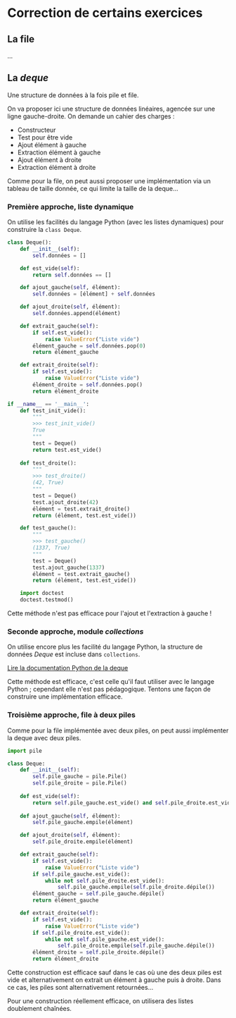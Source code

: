 # Correction de certains exercices

## La file

...

## La *deque*

Une structure de données à la fois pile et file.

On va proposer ici une structure de données linéaires, agencée sur une ligne gauche-droite. On demande un cahier des charges :
* Constructeur
* Test pour être vide
* Ajout élément à gauche
* Extraction élément à gauche
* Ajout élément à droite
* Extraction élément à droite


Comme pour la file, on peut aussi proposer une implémentation via un tableau de taille donnée, ce qui limite la taille de la deque...

### Première approche, liste dynamique

On utilise les facilités du langage Python (avec les listes dynamiques) pour construire la `class Deque`.

```python
class Deque():
    def __init__(self):
        self.données = []

    def est_vide(self):
        return self.données == []

    def ajout_gauche(self, élément):
        self.données = [élément] + self.données

    def ajout_droite(self, élément):
        self.données.append(élément)

    def extrait_gauche(self):
        if self.est_vide():
            raise ValueError("Liste vide")
        élément_gauche = self.données.pop(0)
        return élément_gauche

    def extrait_droite(self):
        if self.est_vide():
            raise ValueError("Liste vide")
        élément_droite = self.données.pop()
        return élément_droite

if __name__ == '__main__':
    def test_init_vide():
        """
        >>> test_init_vide()
        True
        """
        test = Deque()
        return test.est_vide()
    
    def test_droite():
        """
        >>> test_droite()
        (42, True)
        """
        test = Deque()
        test.ajout_droite(42)
        élément = test.extrait_droite()
        return (élément, test.est_vide())

    def test_gauche():
        """
        >>> test_gauche()
        (1337, True)
        """
        test = Deque()
        test.ajout_gauche(1337)
        élément = test.extrait_gauche()
        return (élément, test.est_vide())

    import doctest
    doctest.testmod()
```

Cette méthode n'est pas efficace pour l'ajout et l'extraction à gauche !

### Seconde approche, module *collections*

On utilise encore plus les facilité du langage Python, la structure de données *Deque* est incluse dans `collections`.

[Lire la documentation Python de la deque](https://docs.python.org/fr/3/library/collections.html#collections.deque)

Cette méthode est efficace, c'est celle qu'il faut utiliser avec le langage Python ; cependant elle n'est pas pédagogique. Tentons une façon de construire une implémentation efficace.

### Troisième approche, file à deux piles

Comme pour la file implémentée avec deux piles, on peut aussi implémenter la deque avec deux piles.

```python
import pile

class Deque:
    def __init__(self):
        self.pile_gauche = pile.Pile()
        self.pile_droite = pile.Pile()
    
    def est_vide(self):
        return self.pile_gauche.est_vide() and self.pile_droite.est_vide()
    
    def ajout_gauche(self, élément):
        self.pile_gauche.empile(élément)

    def ajout_droite(self, élément):
        self.pile_droite.empile(élément)

    def extrait_gauche(self):
        if self.est_vide():
            raise ValueError("Liste vide")
        if self.pile_gauche.est_vide():
            while not self.pile_droite.est_vide():
                self.pile_gauche.empile(self.pile_droite.dépile())
        élément_gauche = self.pile_gauche.dépile()
        return élément_gauche

    def extrait_droite(self):
        if self.est_vide():
            raise ValueError("Liste vide")
        if self.pile_droite.est_vide():
            while not self.pile_gauche.est_vide():
                self.pile_droite.empile(self.pile_gauche.dépile())
        élément_droite = self.pile_droite.dépile()
        return élément_droite
```

Cette construction est efficace sauf dans le cas où une des deux piles est vide et alternativement on extrait un élément à gauche puis à droite. Dans ce cas, les piles sont alternativement retournées...

Pour une construction réellement efficace, on utilisera des listes doublement chaînées.
